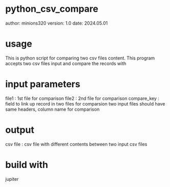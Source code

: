 # python_csv_compare
author: minions320
version: 1.0
date: 2024.05.01

# usage
This is python script for comparing two csv files content. This program accepts two csv files input and compare the records with 

# input parameters
file1 : 1st file for comparison 
file2 : 2nd file for comparison
compare_key : field to link up record in two files for comparsion
two input files should have same headers, column name for comparison

# output
csv file : csv file with different contents between two input csv files

# build with
jupiter
